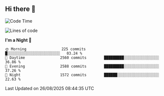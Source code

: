 ## Hi there 👋

<!--
**Wangmerlyn/Wangmerlyn** is a ✨ _special_ ✨ repository because its `README.md` (this file) appears on your GitHub profile.

Here are some ideas to get you started:

- 🔭 I’m currently working on ...
- 🌱 I’m currently learning ...
- 👯 I’m looking to collaborate on ...
- 🤔 I’m looking for help with ...
- 💬 Ask me about ...
- 📫 How to reach me: ...
- 😄 Pronouns: ...
- ⚡ Fun fact: ...
-->
<!--START_SECTION:waka-->
![Code Time](http://img.shields.io/badge/Code%20Time-517%20hrs%2056%20mins-blue)

![Lines of code](https://img.shields.io/badge/From%20Hello%20World%20I%27ve%20Written-41.6%20million%20lines%20of%20code-blue)

**I'm a Night 🦉** 

```text
🌞 Morning                225 commits         █░░░░░░░░░░░░░░░░░░░░░░░░   03.24 % 
🌆 Daytime                2560 commits        █████████░░░░░░░░░░░░░░░░   36.86 % 
🌃 Evening                2588 commits        █████████░░░░░░░░░░░░░░░░   37.26 % 
🌙 Night                  1572 commits        ██████░░░░░░░░░░░░░░░░░░░   22.63 % 
```



 Last Updated on 26/08/2025 08:44:35 UTC
<!--END_SECTION:waka-->
